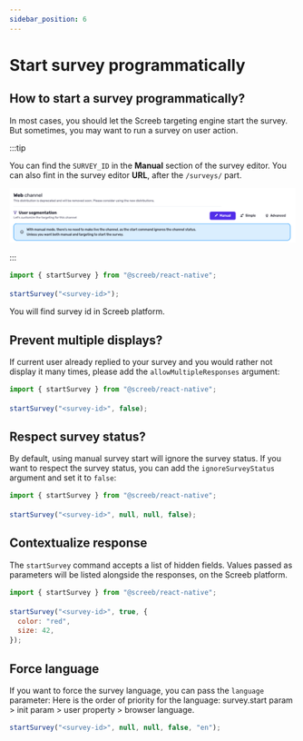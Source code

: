 ```yaml
---
sidebar_position: 6
---
```


# Start survey programmatically

## How to start a survey programmatically?

In most cases, you should let the Screeb targeting engine start the survey. But sometimes, you may want to run a survey on user action.

:::tip

You can find the `SURVEY_ID` in the **Manual** section of the survey editor. 
You can also fint in the survey editor **URL**, after the `/surveys/` part.

![](/assets/sdk/survey_targeting_manual.png)

:::

```js
import { startSurvey } from "@screeb/react-native";

startSurvey("<survey-id>");
```

You will find survey id in Screeb platform.

## Prevent multiple displays?

If current user already replied to your survey and you would rather not display it many times, please add the `allowMultipleResponses` argument:

```js
import { startSurvey } from "@screeb/react-native";

startSurvey("<survey-id>", false);
```

## Respect survey status?

By default, using manual survey start will ignore the survey status. If you want to respect the survey status, you can add the `ignoreSurveyStatus` argument and set it to `false`:

```js
import { startSurvey } from "@screeb/react-native";

startSurvey("<survey-id>", null, null, false);
```

## Contextualize response

The `startSurvey` command accepts a list of hidden fields. Values passed as parameters will be listed alongside the responses, on the Screeb platform.

```js
import { startSurvey } from "@screeb/react-native";

startSurvey("<survey-id>", true, {
  color: "red",
  size: 42,
});
```

## Force language

If you want to force the survey language, you can pass the `language` parameter:
Here is the order of priority for the language:
survey.start param > init param > user property > browser language.

```js
startSurvey("<survey-id>", null, null, false, "en");
```

